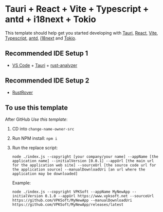 # Tauri + React + Vite + Typescript + antd + i18next + Tokio

This template should help get you started developing with [Tauri](https://tauri.app), [React](https://react.dev), [Vite](https://vitejs.dev), [Typescript](https://www.typescriptlang.org), [antd](https://ant.design), [i18next](https://www.i18next.com) and [Tokio](https://tokio.rs).

## Recommended IDE Setup 1

- [VS Code](https://code.visualstudio.com/) + [Tauri](https://marketplace.visualstudio.com/items?itemName=tauri-apps.tauri-vscode) + [rust-analyzer](https://marketplace.visualstudio.com/items?itemName=rust-lang.rust-analyzer)

## Recommended IDE Setup 2

- [RustRover](https://www.jetbrains.com/rust/)

## To use this template
After GitHub *Use this template*:
1. CD into `change-name-owner-src`
2. Run NPM install: `npm i`
3. Run the replace script:

   `node ./index.js --copyright [your company/your name] --appName [the application name] --initialVersion [0.0.1] --appUrl [the main url for the application web site] --sourceUrl [the source code url for the application source] --manualDownloadUri [an url where the application may be downloaded]`

   Example:
   
   `node ./index.js --copyright VPKSoft --appName MyNewApp --initialVersion 0.1.0 --appUrl https://www.vpksoft.net --sourceUrl https://github.com/VPKSoft/MyNewApp --manualDownloadUri https://github.com/VPKSoft/MyNewApp/releases/latest` 
